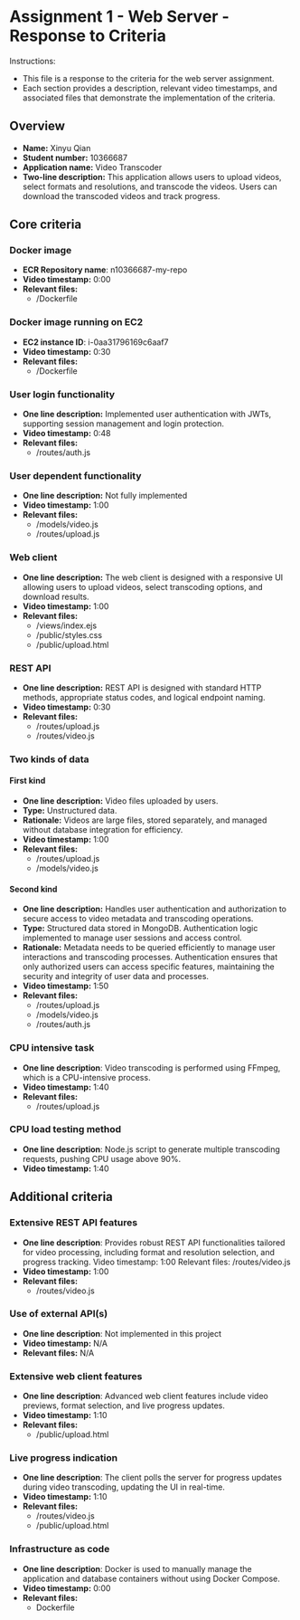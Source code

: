 Assignment 1 - Web Server - Response to Criteria
================================================

Instructions:
- This file is a response to the criteria for the web server assignment.
- Each section provides a description, relevant video timestamps, and associated files that demonstrate the implementation of the criteria.

Overview
------------------------------------------------

- **Name:** Xinyu Qian
- **Student number:** 10366687
- **Application name:** Video Transcoder
- **Two-line description:** This application allows users to upload videos, select formats and resolutions, and transcode the videos. Users can download the transcoded videos and track progress.

Core criteria
------------------------------------------------

### Docker image

- **ECR Repository name**: n10366687-my-repo
- **Video timestamp:** 0:00
- **Relevant files:**
    - /Dockerfile 

### Docker image running on EC2

- **EC2 instance ID**: i-0aa31796169c6aaf7
- **Video timestamp:** 0:30
- **Relevant files:**
    - /Dockerfile 

### User login functionality

- **One line description:** Implemented user authentication with JWTs, supporting session management and login protection.
- **Video timestamp:** 0:48
- **Relevant files:**
    - /routes/auth.js 

### User dependent functionality

- **One line description:** Not fully implemented
- **Video timestamp:** 1:00
- **Relevant files:**
    - /models/video.js 
    - /routes/upload.js 

### Web client

- **One line description:** The web client is designed with a responsive UI allowing users to upload videos, select transcoding options, and download results.
- **Video timestamp:** 1:00
- **Relevant files:**
    - /views/index.ejs 
    - /public/styles.css
    - /public/upload.html

### REST API

- **One line description:** REST API is designed with standard HTTP methods, appropriate status codes, and logical endpoint naming.
- **Video timestamp:** 0:30
- **Relevant files:**
    - /routes/upload.js 
    - /routes/video.js 

### Two kinds of data

#### First kind

- **One line description:** Video files uploaded by users.
- **Type:** Unstructured data.
- **Rationale:** Videos are large files, stored separately, and managed without database integration for efficiency.
- **Video timestamp:** 1:00
- **Relevant files:**
    - /routes/upload.js 
    - /models/video.js 

#### Second kind

- **One line description:** Handles user authentication and authorization to secure access to video metadata and transcoding operations.
- **Type:** Structured data stored in MongoDB. Authentication logic implemented to manage user sessions and access control.
- **Rationale:** Metadata needs to be queried efficiently to manage user interactions and transcoding processes. Authentication ensures that only authorized users can access specific features, maintaining the security and integrity of user data and processes.
- **Video timestamp:** 1:50
- **Relevant files:**
    - /routes/upload.js 
    - /models/video.js 
    - /routes/auth.js 

### CPU intensive task

- **One line description**: Video transcoding is performed using FFmpeg, which is a CPU-intensive process.
- **Video timestamp:** 1:40
- **Relevant files:**
    - /routes/upload.js 

### CPU load testing method

- **One line description**: Node.js script to generate multiple transcoding requests, pushing CPU usage above 90%.
- **Video timestamp:** 1:40

Additional criteria
------------------------------------------------

### Extensive REST API features

- **One line description**: Provides robust REST API functionalities tailored for video processing, including format and resolution selection, and progress tracking.
Video timestamp: 1:00
Relevant files:
/routes/video.js
- **Video timestamp:** 1:00
- **Relevant files:**
    - /routes/video.js 

### Use of external API(s)

- **One line description**: Not implemented in this project
- **Video timestamp:** N/A
- **Relevant files:** N/A

### Extensive web client features

- **One line description**: Advanced web client features include video previews, format selection, and live progress updates.
- **Video timestamp:** 1:10
- **Relevant files:**
    - /public/upload.html 

### Live progress indication

- **One line description**: The client polls the server for progress updates during video transcoding, updating the UI in real-time.
- **Video timestamp:** 1:10
- **Relevant files:**
    - /routes/video.js 
    - /public/upload.html 

### Infrastructure as code

- **One line description**: Docker is used to manually manage the application and database containers without using Docker Compose.
- **Video timestamp:** 0:00
- **Relevant files:**
    - Dockerfile
